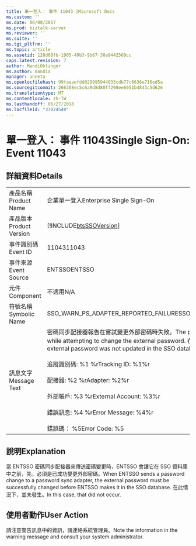 ```yaml
---
title: 單一登入： 事件 11043 |Microsoft Docs
ms.custom: ''
ms.date: 06/08/2017
ms.prod: biztalk-server
ms.reviewer: ''
ms.suite: ''
ms.tgt_pltfrm: ''
ms.topic: article
ms.assetid: 128d68fb-1905-49b3-9b67-30a9442569cc
caps.latest.revision: 7
author: MandiOhlinger
ms.author: mandia
manager: anneta
ms.openlocfilehash: 99faeaefdd029995944033cdb77c6636e716ed5a
ms.sourcegitcommit: 266308ec5c6a9d8d80ff298ee6051b4843c5d626
ms.translationtype: MT
ms.contentlocale: zh-TW
ms.lasthandoff: 06/27/2018
ms.locfileid: "37024540"
---
```

# <a name="single-sign-on-event-11043"></a><span data-ttu-id="34c4e-102">單一登入： 事件 11043</span><span class="sxs-lookup"><span data-stu-id="34c4e-102">Single Sign-On: Event 11043</span></span>
## <a name="details"></a><span data-ttu-id="34c4e-103">詳細資料</span><span class="sxs-lookup"><span data-stu-id="34c4e-103">Details</span></span>  
  
|                 |                                                                                                                                                                                                                                                                                                                   |
|-----------------|-------------------------------------------------------------------------------------------------------------------------------------------------------------------------------------------------------------------------------------------------------------------------------------------------------------------|
|  <span data-ttu-id="34c4e-104">產品名稱</span><span class="sxs-lookup"><span data-stu-id="34c4e-104">Product Name</span></span>   |                                                                                                                                             <span data-ttu-id="34c4e-105">企業單一登入</span><span class="sxs-lookup"><span data-stu-id="34c4e-105">Enterprise Single Sign-On</span></span>                                                                                                                                             |
| <span data-ttu-id="34c4e-106">產品版本</span><span class="sxs-lookup"><span data-stu-id="34c4e-106">Product Version</span></span> |                                                                                                                            [!INCLUDE[btsSSOVersion](../includes/btsssoversion-md.md)]                                                                                                                             |
|    <span data-ttu-id="34c4e-107">事件識別碼</span><span class="sxs-lookup"><span data-stu-id="34c4e-107">Event ID</span></span>     |                                                                                                                                                       <span data-ttu-id="34c4e-108">11043</span><span class="sxs-lookup"><span data-stu-id="34c4e-108">11043</span></span>                                                                                                                                                       |
|  <span data-ttu-id="34c4e-109">事件來源</span><span class="sxs-lookup"><span data-stu-id="34c4e-109">Event Source</span></span>   |                                                                                                                                                      <span data-ttu-id="34c4e-110">ENTSSO</span><span class="sxs-lookup"><span data-stu-id="34c4e-110">ENTSSO</span></span>                                                                                                                                                       |
|    <span data-ttu-id="34c4e-111">元件</span><span class="sxs-lookup"><span data-stu-id="34c4e-111">Component</span></span>    |                                                                                                                                                        <span data-ttu-id="34c4e-112">不適用</span><span class="sxs-lookup"><span data-stu-id="34c4e-112">N/A</span></span>                                                                                                                                                        |
|  <span data-ttu-id="34c4e-113">符號名稱</span><span class="sxs-lookup"><span data-stu-id="34c4e-113">Symbolic Name</span></span>  |                                                                                                                                       <span data-ttu-id="34c4e-114">SSO_WARN_PS_ADAPTER_REPORTED_FAILURE</span><span class="sxs-lookup"><span data-stu-id="34c4e-114">SSO_WARN_PS_ADAPTER_REPORTED_FAILURE</span></span>                                                                                                                                        |
|  <span data-ttu-id="34c4e-115">訊息文字</span><span class="sxs-lookup"><span data-stu-id="34c4e-115">Message Text</span></span>   | <span data-ttu-id="34c4e-116">密碼同步配接器報告在嘗試變更外部密碼時失敗。</span><span class="sxs-lookup"><span data-stu-id="34c4e-116">The password sync adapter reported a failure while attempting to change the external password.</span></span> <span data-ttu-id="34c4e-117">在 SSO 資料庫中未更新外部密碼。%r</span><span class="sxs-lookup"><span data-stu-id="34c4e-117">The external password was not updated in the SSO database.%r</span></span><br /><br /> <span data-ttu-id="34c4e-118">追蹤識別碼: %1 %r</span><span class="sxs-lookup"><span data-stu-id="34c4e-118">Tracking ID: %1%r</span></span><br /><br /> <span data-ttu-id="34c4e-119">配接器: %2 %r</span><span class="sxs-lookup"><span data-stu-id="34c4e-119">Adapter: %2%r</span></span><br /><br /> <span data-ttu-id="34c4e-120">外部帳戶: %3 %r</span><span class="sxs-lookup"><span data-stu-id="34c4e-120">External Account: %3%r</span></span><br /><br /> <span data-ttu-id="34c4e-121">錯誤訊息: %4 %r</span><span class="sxs-lookup"><span data-stu-id="34c4e-121">Error Message: %4%r</span></span><br /><br /> <span data-ttu-id="34c4e-122">錯誤碼： %5</span><span class="sxs-lookup"><span data-stu-id="34c4e-122">Error Code: %5</span></span> |
  
## <a name="explanation"></a><span data-ttu-id="34c4e-123">說明</span><span class="sxs-lookup"><span data-stu-id="34c4e-123">Explanation</span></span>  
 <span data-ttu-id="34c4e-124">當 ENTSSO 密碼同步配接器來傳送密碼變更時，ENTSSO 會讓它在 SSO 資料庫中之前，先，必須是已成功變更外部密碼。</span><span class="sxs-lookup"><span data-stu-id="34c4e-124">When ENTSSO sends a password change to a password sync adapter, the external password must be successfully changed before ENTSSO makes it in the SSO database.</span></span> <span data-ttu-id="34c4e-125">在此情況下，並未發生。</span><span class="sxs-lookup"><span data-stu-id="34c4e-125">In this case, that did not occur.</span></span>  
  
## <a name="user-action"></a><span data-ttu-id="34c4e-126">使用者動作</span><span class="sxs-lookup"><span data-stu-id="34c4e-126">User Action</span></span>  
 <span data-ttu-id="34c4e-127">請注意警告訊息中的資訊，請連絡系統管理員。</span><span class="sxs-lookup"><span data-stu-id="34c4e-127">Note the information in the warning message and consult your system administrator.</span></span>